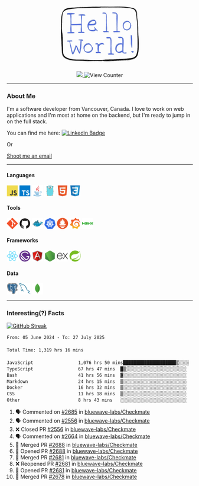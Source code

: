 <div align="center">
    <img src="./img/hello_world.webp" height="200px" width="">
    <div>
        <a href="https://www.linkedin.com/in/ajhollid">
            <img src="https://img.shields.io/badge/LinkedIn-blue"/>
        </a>
        <img src="https://komarev.com/ghpvc/?username=ajhollid&color=yellow" alt="View Counter">
    </div>
</div>

---

### About Me

I'm a software developer from Vancouver, Canada. I love to work on web applications and I'm most at home on the backend, but I'm ready to jump in on the full stack.

You can find me here: [![Linkedin Badge](https://img.shields.io/badge/-ajhollid-blue?style=flat&logo=Linkedin&logoColor=white)](https://www.linkedin.com/in/ajhollid)

Or

[Shoot me an email](mailto:ajhollid@gmail.com)

---

#### Languages

<div>
    <img src="./img/devicons/javascript-original.svg" width=30 height=30 alt="JavaScript">
    <img src="/img/devicons/typescript-original.svg" width=30 height=30 alt="TypeScript">
    <img src="./img/devicons/java-original.svg" width=30 height=30 alt="Java">
    <img src="./img/devicons/go-original.svg" width=30 height=30 alt="Golang">
    <img src="./img/devicons/html5-original.svg" width=30 height=30 alt="HTML 5">
    <img src="./img/devicons/css3-original.svg" width=30 height=30 alt="CSS 3">
</div>

#### Tools

<div>
    <img src="./img/devicons/git-original.svg" width=30 height=30 alt="Git">
    <img src="./img/devicons/github-original.svg" width=30 height=30 alt="Github">
    <img src="./img/devicons/docker-original.svg" width=30 
    height=30 alt="Docker">
    <img src="./img/devicons/kubernetes-original.svg" width=30 height=30 alt="K8">
    <img src="./img/devicons/prometheus-original.svg" width=30 height=30 alt="Prometheus">
    <img src="./img/devicons/grafana-original.svg" width=30 height=30 alt="Grafana">
    <img src="./img/devicons/nginx-original.svg" width=30 height=30 alt="Nginx">
</div>

#### Frameworks

<div>
    <img src="./img/devicons/react-original.svg" width=30 height=30 alt="React">
    <img src="./img/devicons/gatsby-original.svg" width=30 height=30 alt="Gatsby">
    <img src="./img/devicons/angularjs-original.svg" width=30 height=30 alt="AngularJS">
    <img src="./img/devicons/nodejs-original.svg" width=30 height=30 alt="NodeJS">
    <img src="./img/devicons/express-original.svg" width=30 height=30 alt="Express">
    <img src="./img/devicons/spring-original.svg" width=30 height=30 alt="Spring">
</div>

#### Data

<div>
    <img src="./img/devicons/postgresql-original.svg" width=30 height=30 alt="Postgresql">
    <img src="./img/devicons/mysql-original.svg" width=30 height=30 alt="Mysql">
    <img src="./img/devicons/mongodb-original.svg" width=30 height=30 alt="MongoDB">
</div>

---

### Interesting(?) Facts

[![GitHub Streak](http://github-readme-streak-stats.herokuapp.com?user=ajhollid)](https://git.io/streak-stats)

 <!--START_SECTION:waka-->

```txt
From: 05 June 2024 - To: 27 July 2025

Total Time: 1,319 hrs 16 mins

JavaScript                 1,076 hrs 50 mins████████████████████▒░░░░   81.09 %
TypeScript                 67 hrs 47 mins  █▒░░░░░░░░░░░░░░░░░░░░░░░   05.10 %
Bash                       41 hrs 56 mins  ▓░░░░░░░░░░░░░░░░░░░░░░░░   03.16 %
Markdown                   24 hrs 15 mins  ▒░░░░░░░░░░░░░░░░░░░░░░░░   01.83 %
Docker                     16 hrs 32 mins  ▒░░░░░░░░░░░░░░░░░░░░░░░░   01.25 %
CSS                        11 hrs 18 mins  ▒░░░░░░░░░░░░░░░░░░░░░░░░   00.85 %
Other                      8 hrs 43 mins   ░░░░░░░░░░░░░░░░░░░░░░░░░   00.66 %
```

<!--END_SECTION:waka-->


<!--START_SECTION:activity-->
1. 🗣 Commented on [#2685](https://github.com/bluewave-labs/Checkmate/pull/2685#issuecomment-3127981897) in [bluewave-labs/Checkmate](https://github.com/bluewave-labs/Checkmate)
2. 🗣 Commented on [#2556](https://github.com/bluewave-labs/Checkmate/pull/2556#issuecomment-3127971038) in [bluewave-labs/Checkmate](https://github.com/bluewave-labs/Checkmate)
3. ❌ Closed PR [#2556](https://github.com/bluewave-labs/Checkmate/pull/2556) in [bluewave-labs/Checkmate](https://github.com/bluewave-labs/Checkmate)
4. 🗣 Commented on [#2664](https://github.com/bluewave-labs/Checkmate/pull/2664#issuecomment-3127959843) in [bluewave-labs/Checkmate](https://github.com/bluewave-labs/Checkmate)
5. 🎉 Merged PR [#2688](https://github.com/bluewave-labs/Checkmate/pull/2688) in [bluewave-labs/Checkmate](https://github.com/bluewave-labs/Checkmate)
6. 💪 Opened PR [#2688](https://github.com/bluewave-labs/Checkmate/pull/2688) in [bluewave-labs/Checkmate](https://github.com/bluewave-labs/Checkmate)
7. 🎉 Merged PR [#2681](https://github.com/bluewave-labs/Checkmate/pull/2681) in [bluewave-labs/Checkmate](https://github.com/bluewave-labs/Checkmate)
8. ❌ Reopened PR [#2681](https://github.com/bluewave-labs/Checkmate/pull/2681) in [bluewave-labs/Checkmate](https://github.com/bluewave-labs/Checkmate)
9. 💪 Opened PR [#2681](https://github.com/bluewave-labs/Checkmate/pull/2681) in [bluewave-labs/Checkmate](https://github.com/bluewave-labs/Checkmate)
10. 🎉 Merged PR [#2678](https://github.com/bluewave-labs/Checkmate/pull/2678) in [bluewave-labs/Checkmate](https://github.com/bluewave-labs/Checkmate)
<!--END_SECTION:activity-->

